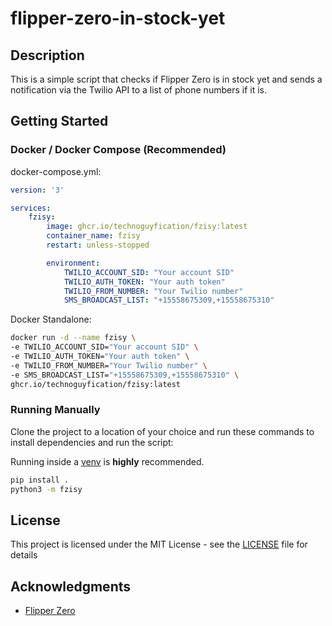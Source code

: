 # flipper-zero-in-stock-yet

## Description

This is a simple script that checks if Flipper Zero is in stock yet and sends a notification via the Twilio API to a list of phone numbers if it is.

## Getting Started

### Docker / Docker Compose (Recommended)

docker-compose.yml:

```yaml
version: '3'

services:
    fzisy:
        image: ghcr.io/technoguyfication/fzisy:latest
        container_name: fzisy
        restart: unless-stopped

        environment:
            TWILIO_ACCOUNT_SID: "Your account SID"
            TWILIO_AUTH_TOKEN: "Your auth token"
            TWILIO_FROM_NUMBER: "Your Twilio number"
            SMS_BROADCAST_LIST: "+15558675309,+15558675310"
```
        
Docker Standalone:

```bash
docker run -d --name fzisy \
-e TWILIO_ACCOUNT_SID="Your account SID" \
-e TWILIO_AUTH_TOKEN="Your auth token" \
-e TWILIO_FROM_NUMBER="Your Twilio number" \
-e SMS_BROADCAST_LIST="+15558675309,+15558675310" \
ghcr.io/technoguyfication/fzisy:latest
```

### Running Manually

Clone the project to a location of your choice and run these commands to install dependencies and run the script:

Running inside a [venv](https://docs.python.org/3/library/venv.html) is **highly** recommended.

```bash
pip install .
python3 -m fzisy
```

## License

This project is licensed under the MIT License - see the [LICENSE](LICENSE) file for details

## Acknowledgments

* [Flipper Zero](https://flipperzero.one/)
